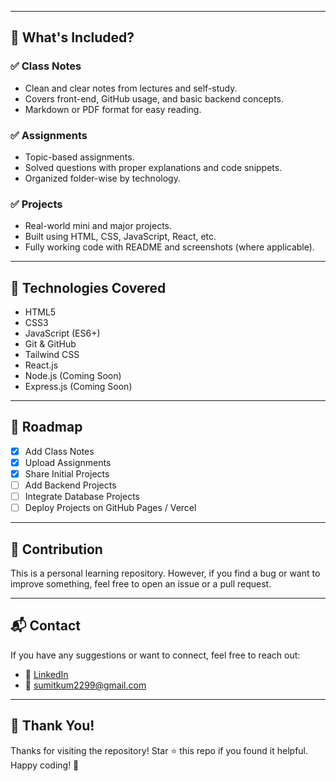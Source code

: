 
---

## 📌 What's Included?

### ✅ Class Notes
- Clean and clear notes from lectures and self-study.
- Covers front-end, GitHub usage, and basic backend concepts.
- Markdown or PDF format for easy reading.

### ✅ Assignments
- Topic-based assignments.
- Solved questions with proper explanations and code snippets.
- Organized folder-wise by technology.

### ✅ Projects
- Real-world mini and major projects.
- Built using HTML, CSS, JavaScript, React, etc.
- Fully working code with README and screenshots (where applicable).

---

## 🚀 Technologies Covered

- HTML5
- CSS3
- JavaScript (ES6+)
- Git & GitHub
- Tailwind CSS
- React.js
- Node.js (Coming Soon)
- Express.js (Coming Soon)

---

## 📅 Roadmap

- [x] Add Class Notes
- [x] Upload Assignments
- [x] Share Initial Projects
- [ ] Add Backend Projects
- [ ] Integrate Database Projects
- [ ] Deploy Projects on GitHub Pages / Vercel

---

## 🤝 Contribution

This is a personal learning repository. However, if you find a bug or want to improve something, feel free to open an issue or a pull request.

---

## 📬 Contact

If you have any suggestions or want to connect, feel free to reach out:

- 🔗 [LinkedIn](https://www.linkedin.com/in/sumitkum2299)  
- 📧 sumitkum2299@gmail.com

---

## 🌟 Thank You!

Thanks for visiting the repository! Star ⭐ this repo if you found it helpful. Happy coding! 🚀

